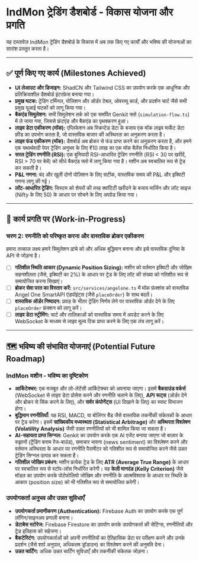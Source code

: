 # IndMon ट्रेडिंग डैशबोर्ड - विकास योजना और प्रगति

यह दस्तावेज़ IndMon ट्रेडिंग डैशबोर्ड के विकास में अब तक किए गए कार्यों और भविष्य की योजनाओं का सारांश प्रस्तुत करता है।

---

## ✅ पूर्ण किए गए कार्य (Milestones Achieved)

- **UI लेआउट और डिजाइन:** ShadCN और Tailwind CSS का उपयोग करके एक आधुनिक और प्रतिक्रियाशील डैशबोर्ड इंटरफ़ेस बनाया गया।
- **प्रमुख घटक:** ट्रेडिंग टर्मिनल, पोज़िशन और ऑर्डर टेबल, ओवरव्यू कार्ड, और प्रदर्शन चार्ट जैसे सभी प्रमुख यूआई घटकों को लागू किया गया।
- **बैकएंड सिमुलेशन:** सभी सिमुलेशन तर्क को एक समर्पित Genkit फ्लो (`simulation-flow.ts`) में ले जाया गया, जिससे फ्रंटएंड और बैकएंड का पृथक्करण हुआ।
- **लाइव डेटा एकीकरण (मॉक):** एप्लिकेशन अब स्क्रिप्टेड डेटा के बजाय एक मॉक लाइव मार्केट डेटा फ़ीड का उपभोग करता है, जो वास्तविक बाजार की अस्थिरता का अनुकरण करता है।
- **लाइव फंड एकीकरण (मॉक):** डैशबोर्ड अब ब्रोकर से फंड प्राप्त करने का अनुकरण करता है, और हमने एक यथार्थवादी पेपर ट्रेडिंग अनुभव के लिए ₹10 लाख का एक मॉक बैलेंस निर्धारित किया है।
- **सरल ट्रेडिंग रणनीति (RSI):** एक बुनियादी RSI-आधारित ट्रेडिंग रणनीति (RSI < 30 पर खरीदें, RSI > 70 पर बेचें) को सीधे बैकएंड फ्लो में लागू किया गया है। मशीन अब स्वचालित रूप से ट्रेड कर सकती है।
- **P&L गणना:** बंद और खुली दोनों पोज़िशन के लिए सटीक, वास्तविक समय की P&L और इक्विटी गणना लागू की गई।
- **लॉट-आधारित ट्रेडिंग:** सिस्टम को शेयरों की तरह क्वांटिटी खरीदने के बजाय मार्जिन और लॉट साइज (Nifty के लिए 50) के आधार पर सोचने के लिए अपग्रेड किया गया।

---

## 🚀 कार्य प्रगति पर (Work-in-Progress)

### **चरण 2: रणनीति को परिष्कृत करना और वास्तविक ब्रोकर एकीकरण**

हमारा तत्काल लक्ष्य हमारे सिमुलेशन ढांचे को और अधिक बुद्धिमान बनाना और इसे वास्तविक दुनिया के API से जोड़ना है।

-   [ ] **गतिशील स्थिति आकार (Dynamic Position Sizing):** मशीन को वर्तमान इक्विटी और जोखिम सहनशीलता (जैसे, इक्विटी का 2%) के आधार पर ट्रेड के लिए लॉट की संख्या को गतिशील रूप से समायोजित करना सिखाएं।
-   [ ] **ब्रोकर सेवा परत का विस्तार करें:** `src/services/angelone.ts` में मॉक फ़ंक्शंस को वास्तविक Angel One SmartAPI एंडपॉइंट्स (जैसे `placeOrder`) के साथ बदलें।
-   [ ] **वास्तविक ऑर्डर निष्पादन:** प्रवाह के भीतर ट्रेडिंग निर्णय लेने पर वास्तविक ऑर्डर देने के लिए `placeOrder` फ़ंक्शन को लागू करें।
-   [ ] **लाइव डेटा स्ट्रीमिंग:** चार्ट और तालिकाओं को वास्तविक समय में अपडेट करने के लिए WebSocket के माध्यम से लाइव मूल्य टिक प्राप्त करने के लिए एक तंत्र लागू करें।

---

## 🗺️ भविष्य की संभावित योजनाएं (Potential Future Roadmap)

### **IndMon मशीन - भविष्य का दृष्टिकोण**
- **आर्किटेक्चर:** एक मजबूत और लो-लेटेंसी आर्किटेक्चर को अपनाया जाएगा। इसमें **बैकग्राउंड वर्कर्स** (WebSocket से लाइव डेटा प्रोसेस करने और रणनीति चलाने के लिए), **API रूट्स** (ऑर्डर देने और ब्रोकर से सिंक करने के लिए), और **सर्वर कंपोनेंट्स** (UI दिखाने के लिए) का स्पष्ट विभाजन होगा।
- **बुद्धिमान रणनीतियाँ:** यह RSI, MACD, या बोलिंगर बैंड जैसे वास्तविक तकनीकी संकेतकों के आधार पर ट्रेड करेगा। इसमें **सांख्यिकीय मध्यस्थता (Statistical Arbitrage)** और **अस्थिरता विश्लेषण (Volatility Analysis)** जैसी उन्नत रणनीतियों को भी शामिल किया जा सकता है।
- **AI-सहायता प्राप्त सिग्नल:** Genkit का उपयोग करके एक AI एजेंट बनाया जाएगा जो बाज़ार के रुझानों (ट्रेंडिंग बनाम रेंज-बाउंड), समाचार भावना (news sentiment) का विश्लेषण करने और वर्तमान अस्थिरता के आधार पर रणनीति पैरामीटर को गतिशील रूप से समायोजित करने जैसे उन्नत ट्रेडिंग सिग्नल उत्पन्न कर सकता है।
- **गतिशील जोखिम प्रबंधन:** मशीन प्रत्येक ट्रेड के लिए **ATR (Average True Range)** के आधार पर स्वचालित रूप से स्टॉप-लॉस निर्धारित करेगी। यह **केली मानदंड (Kelly Criterion)** जैसे मॉडल का उपयोग करके पोर्टफोलियो जोखिम और रणनीति के आत्मविश्वास के आधार पर स्थिति के आकार (position size) को भी गतिशील रूप से समायोजित करेगी।

### **उपयोगकर्ता अनुभव और उन्नत सुविधाएँ**
- **उपयोगकर्ता प्रमाणीकरण (Authentication):** Firebase Auth का उपयोग करके एक पूर्ण लॉगिन/साइनअप प्रणाली बनाना।
- **डेटाबेस स्टोरेज:** Firebase Firestore का उपयोग करके उपयोगकर्ता की सेटिंग्स, रणनीतियों और ट्रेड इतिहास को सहेजना।
- **बैकटेस्टिंग:** उपयोगकर्ताओं को अपनी रणनीतियों का ऐतिहासिक डेटा पर परीक्षण करने और उनके प्रदर्शन (जैसे शार्प अनुपात, अधिकतम ड्रॉडाउन) का विश्लेषण करने की अनुमति देना।
- **उन्नत चार्टिंग:** अधिक उन्नत चार्टिंग सुविधाएँ और तकनीकी संकेतक जोड़ना।